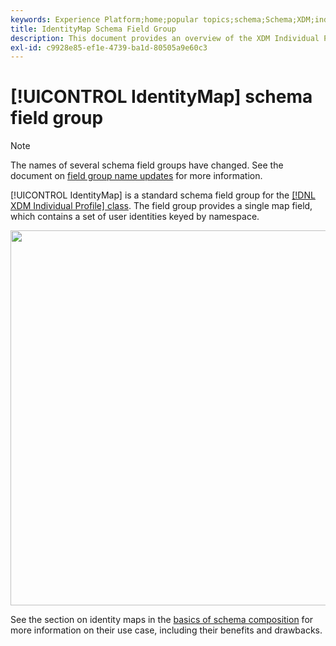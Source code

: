 ```yaml
---
keywords: Experience Platform;home;popular topics;schema;Schema;XDM;individual profile;fields;schemas;Schemas;identityMap;identity map;Identity map;Schema design;map;Map;union schema;union
title: IdentityMap Schema Field Group
description: This document provides an overview of the XDM Individual Profile class.
exl-id: c9928e85-ef1e-4739-ba1d-80505a9e60c3
---
```

# [!UICONTROL IdentityMap] schema field group

>[!NOTE]
>
>The names of several schema field groups have changed. See the document on [field group name updates](../name-updates.md) for more information.

[!UICONTROL IdentityMap] is a standard schema field group for the [[!DNL XDM Individual Profile] class](../../classes/individual-profile.md). The field group provides a single map field, which contains a set of user identities keyed by namespace.

<img src='../../images/field-groups/identitymap.png' width=600 /><br />

See the section on identity maps in the [basics of schema composition](../../schema/composition.md#identityMap) for more information on their use case, including their benefits and drawbacks.

